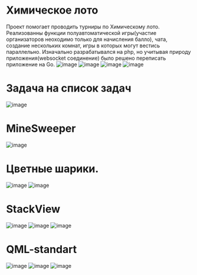 # Химическое лото
Проект помогает проводить турниры по Химическому лото.
Реализованны функции полуавтоматической игры(участие организаторов неоходимо только для начисления балло), чата, создание нескольких комнат, игры в которых могут вестись параллельно.
Изначально разрабатывался на php, но учитывая природу приложения(websocket соединение) было решено переписать приложение на Go.
![image](https://github.com/anrew1002/Portfolio-/assets/91276494/8e29f374-06c5-42f0-be71-78e0143792f4)
![image](https://github.com/anrew1002/Portfolio-/assets/91276494/e3fae764-3371-46bf-9367-1e6ceeaf41ac)
![image](https://github.com/anrew1002/Portfolio-/assets/91276494/48831ce7-353d-4d7a-95a4-8d70b76ade6d)
![image](https://github.com/anrew1002/Portfolio-/assets/91276494/fe27f4bd-3cfc-495f-a383-736b79124bfd)
# Задача на список задач
![image](https://github.com/anrew1002/Portfolio-/assets/91276494/da201545-2e8a-4b63-a562-6230d0dae695)
# MineSweeper
![image](https://github.com/anrew1002/Portfolio-/assets/91276494/f47dd6d1-d273-4015-a1d3-ce18e5b3a94d)
# Цветные шарики.
![image](https://github.com/anrew1002/Portfolio-/assets/91276494/9ada2f85-5831-4f1d-8e9e-4ed5375460b8)
![image](https://github.com/anrew1002/Portfolio-/assets/91276494/02dd7803-fe87-482a-89dc-dbabb7d2b4c0)
# StackView
![image](https://github.com/anrew1002/QML_Stack/assets/91276494/4651f0c1-baf7-48e9-a342-3ab270f2ac29)
![image](https://github.com/anrew1002/QML_Stack/assets/91276494/a9fba034-f893-4962-9635-e8d0bb42a1ba)
![image](https://github.com/anrew1002/QML_Stack/assets/91276494/aae3e875-3c3b-4a7a-86ca-d80bc0ced1de)
# QML-standart
![image](https://github.com/anrew1002/QML_Standart/assets/91276494/e917ac6a-bb12-49c8-aa82-1e6179516985)
![image](https://github.com/anrew1002/QML_Standart/assets/91276494/c7f2a8ce-87e6-489f-96b3-af3f0542aa05)
![image](https://github.com/anrew1002/QML_Standart/assets/91276494/56092774-8b28-46c1-8ce2-9a0291815832)




